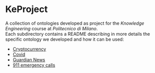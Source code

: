 # KeProject
A collection of ontologies developed as project for the *Knowledge Engineering* course at *Politecnico di Milano*. <br>
Each subdirectory contains a README describing in more details the specific ontology we developed and how it can be used:

* [Cryptocurrency](Cryptocurrency/README.MD)
* [Covid](Covid/README.md)
* [Guardian News](GuardianNews/README.md)
* [911 emergency calls](EmergencyCalls911/README.md)

